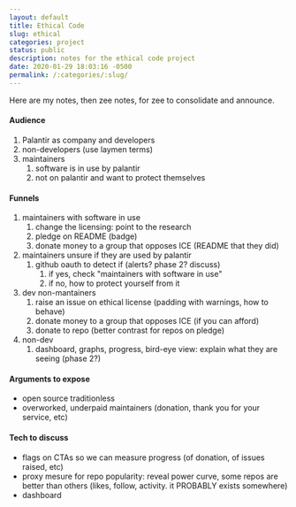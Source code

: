 ```yaml
---
layout: default
title: Ethical Code
slug: ethical
categories: project
status: public
description: notes for the ethical code project
date: 2020-01-29 18:03:16 -0500
permalink: /:categories/:slug/
---
```


Here are my notes, then zee notes, for zee to consolidate and announce.

#### Audience

1. Palantir as company and developers
2. non-developers (use laymen terms) 
3. maintainers 
   1. software is in use by palantir
   2. not on palantir and want to protect themselves

#### Funnels

1. maintainers with software in use
   1. change the licensing: point to the research
   2. pledge on README (badge)
   3. donate money to a group that opposes ICE (README that they did)
2. maintainers unsure if they are used by palantir
   1. github oauth to detect if (alerts? phase 2? discuss)
      1. if yes, check "maintainers with software in use"
      2. if no, how to protect yourself from it
3. dev non-mantainers
   1. raise an issue on ethical license (padding with warnings, how to behave)
   2. donate money to a group that opposes ICE (if you can afford)
   3. donate to repo (better contrast for repos on pledge)
4. non-dev
   1. dashboard, graphs, progress, bird-eye view: explain what they are seeing (phase 2?)

#### Arguments to expose

- open source traditionless
- overworked, underpaid maintainers (donation, thank you for your service, etc)

#### Tech to discuss 

- flags on CTAs so we can measure progress (of donation, of issues raised, etc)
- proxy mesure for repo popularity: reveal power curve, some repos are better than others (likes, follow, activity. it PROBABLY exists somewhere)
- dashboard